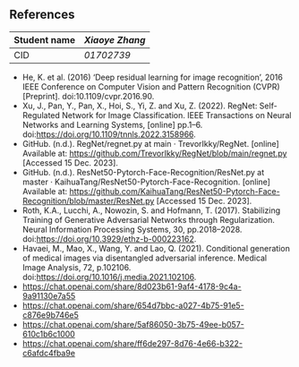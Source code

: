 ## References

| Student name | *Xiaoye Zhang* |
| ------------ | -------------- |
| CID          | *01702739*     |

- He, K. et al. (2016) ‘Deep residual learning for image recognition’, 2016 IEEE Conference on Computer Vision and Pattern Recognition (CVPR) [Preprint]. doi:10.1109/cvpr.2016.90. 
- Xu, J., Pan, Y., Pan, X., Hoi, S., Yi, Z. and Xu, Z. (2022). RegNet: Self-Regulated Network for Image Classification. IEEE Transactions on Neural Networks and Learning Systems, [online] pp.1–6. doi:https://doi.org/10.1109/tnnls.2022.3158966.
- GitHub. (n.d.). RegNet/regnet.py at main · TrevorIkky/RegNet. [online] Available at: https://github.com/TrevorIkky/RegNet/blob/main/regnet.py [Accessed 15 Dec. 2023].
- GitHub. (n.d.). ResNet50-Pytorch-Face-Recognition/ResNet.py at master · KaihuaTang/ResNet50-Pytorch-Face-Recognition. [online] Available at: https://github.com/KaihuaTang/ResNet50-Pytorch-Face-Recognition/blob/master/ResNet.py [Accessed 15 Dec. 2023].
- Roth, K.A., Lucchi, A., Nowozin, S. and Hofmann, T. (2017). Stabilizing Training of Generative Adversarial Networks through Regularization. Neural Information Processing Systems, 30, pp.2018–2028. doi:https://doi.org/10.3929/ethz-b-000223162.
- Havaei, M., Mao, X., Wang, Y. and Lao, Q. (2021). Conditional generation of medical images via disentangled adversarial inference. Medical Image Analysis, 72, p.102106. doi:https://doi.org/10.1016/j.media.2021.102106.
- https://chat.openai.com/share/8d023b61-9af4-4178-9c4a-9a91130e7a55
- https://chat.openai.com/share/654d7bbc-a027-4b75-91e5-c876e9b746e5
- https://chat.openai.com/share/5af86050-3b75-49ee-b057-610c1b6c1000
- https://chat.openai.com/share/ff6de297-8d76-4e66-b322-c6afdc4fba9e
‌
‌
‌
‌

‌
